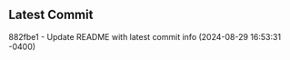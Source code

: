 
## Latest Commit
882fbe1 - Update README with latest commit info (2024-08-29 16:53:31 -0400) <Yunxi-Zhou>
